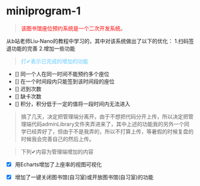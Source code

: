 # miniprogram-1
><font color="red">该图书馆座位预约系统是一个二次开发系统。</font>

从b站老师Liu-Nano的教程中学习的，其中对该系统做出了以下的优化：
1.扫码签退功能的完善
2.增加一些功能

><font color="#66ccff">打✔表示已完成的增加的功能</font>

- [] 同一个人在同一时间不能预约多个座位
- [] 在一个时间段内只能签到该时间段的座位
- [] 迟到次数
- [] 缺卡次数
- [] 积分，积分低于一定的值将一段时间内无法进入
>搞了几天，决定把管理端分离开，由于不想把代码分开上传，所以决定把管理端代码adminLibrary文件夹弄进来了，其中上述的功能我的另外一个同学已经弄好了，但由于不是我弄的，所以不打算上传，等暑假的时候复盘的时候我会完善自己的然后上传。

>下列✔内容为管理端增加的内容
- [x] 用Echarts增加了上座率的视图可视化
- [x] 增加了一键关闭图书馆(自习室)或开放图书馆(自习室)的功能





